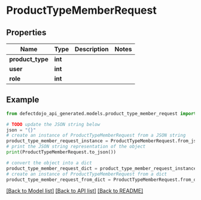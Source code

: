 # ProductTypeMemberRequest


## Properties

Name | Type | Description | Notes
------------ | ------------- | ------------- | -------------
**product_type** | **int** |  | 
**user** | **int** |  | 
**role** | **int** |  | 

## Example

```python
from defectdojo_api_generated.models.product_type_member_request import ProductTypeMemberRequest

# TODO update the JSON string below
json = "{}"
# create an instance of ProductTypeMemberRequest from a JSON string
product_type_member_request_instance = ProductTypeMemberRequest.from_json(json)
# print the JSON string representation of the object
print(ProductTypeMemberRequest.to_json())

# convert the object into a dict
product_type_member_request_dict = product_type_member_request_instance.to_dict()
# create an instance of ProductTypeMemberRequest from a dict
product_type_member_request_from_dict = ProductTypeMemberRequest.from_dict(product_type_member_request_dict)
```
[[Back to Model list]](../README.md#documentation-for-models) [[Back to API list]](../README.md#documentation-for-api-endpoints) [[Back to README]](../README.md)


